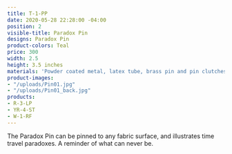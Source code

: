 ```yaml
---
title: T-1-PP
date: 2020-05-28 22:28:00 -04:00
position: 2
visible-title: Paradox Pin
designs: Paradox Pin
product-colors: Teal
price: 300
width: 2.5
height: 3.5 inches
materials: 'Powder coated metal, latex tube, brass pin and pin clutches. '
product-images:
- "/uploads/Pin01.jpg"
- "/uploads/Pin01_back.jpg"
products:
- R-3-LP
- YR-4-ST
- W-1-RF
---
```


The Paradox Pin can be pinned to any fabric surface, and illustrates time travel paradoxes. A reminder of what can never be. 